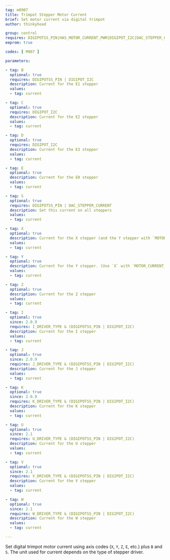 ```yaml
---
tag: m0907
title: Trimpot Stepper Motor Current
brief: Set motor current via digital trimpot
author: thinkyhead

group: control
requires: DIGIPOTSS_PIN|HAS_MOTOR_CURRENT_PWM|DIGIPOT_I2C|DAC_STEPPER_CURRENT
eeprom: true

codes: [ M907 ]

parameters:

- tag: B
  optional: true
  requires: DIGIPOTSS_PIN | DIGIPOT_I2C
  description: Current for the E1 stepper
  values:
  - tag: current

- tag: C
  optional: true
  requires: DIGIPOT_I2C
  description: Current for the E2 stepper
  values:
  - tag: current

- tag: D
  optional: true
  requires: DIGIPOT_I2C
  description: Current for the E3 stepper
  values:
  - tag: current

- tag: E
  optional: true
  description: Current for the E0 stepper
  values:
  - tag: current

- tag: S
  optional: true
  requires: DIGIPOTSS_PIN | DAC_STEPPER_CURRENT
  description: Set this current on all steppers
  values:
  - tag: current

- tag: X
  optional: true
  description: Current for the X stepper (and the Y stepper with `MOTOR_CURRENT_PWM_XY`)
  values:
  - tag: current

- tag: Y
  optional: true
  description: Current for the Y stepper. (Use `X` with `MOTOR_CURRENT_PWM_XY`)
  values:
  - tag: current

- tag: Z
  optional: true
  description: Current for the Z stepper
  values:
  - tag: current

- tag: I
  optional: true
  since: 2.0.9
  requires: I_DRIVER_TYPE & (DIGIPOTSS_PIN | DIGIPOT_I2C)
  description: Current for the I stepper
  values:
  - tag: current

- tag: J
  optional: true
  since: 2.0.9
  requires: J_DRIVER_TYPE & (DIGIPOTSS_PIN | DIGIPOT_I2C)
  description: Current for the J stepper
  values:
  - tag: current

- tag: K
  optional: true
  since: 2.0.9
  requires: K_DRIVER_TYPE & (DIGIPOTSS_PIN | DIGIPOT_I2C)
  description: Current for the K stepper
  values:
  - tag: current

- tag: U
  optional: true
  since: 2.1
  requires: U_DRIVER_TYPE & (DIGIPOTSS_PIN | DIGIPOT_I2C)
  description: Current for the U stepper
  values:
  - tag: current

- tag: V
  optional: true
  since: 2.1
  requires: V_DRIVER_TYPE & (DIGIPOTSS_PIN | DIGIPOT_I2C)
  description: Current for the V stepper
  values:
  - tag: current

- tag: W
  optional: true
  since: 2.1
  requires: W_DRIVER_TYPE & (DIGIPOTSS_PIN | DIGIPOT_I2C)
  description: Current for the W stepper
  values:
  - tag: current

---
```


Set digital trimpot motor current using axis codes (`X`, `Y`, `Z`, `E`, etc.) plus `B` and `S`. The unit used for current depends on the type of stepper driver.
